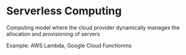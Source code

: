 # Serverless Computing

Computing model where the cloud provider dynamically manages the allocation and provisioning of servers

Example: AWS Lambda, Google Cloud Functionms


